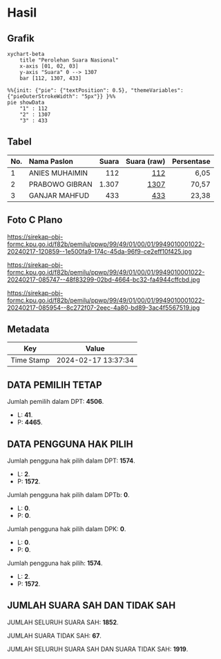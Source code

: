 # Hasil

## Grafik

```mermaid
xychart-beta
    title "Perolehan Suara Nasional"
    x-axis [01, 02, 03]
    y-axis "Suara" 0 --> 1307
    bar [112, 1307, 433]
```

```mermaid
%%{init: {"pie": {"textPosition": 0.5}, "themeVariables": {"pieOuterStrokeWidth": "5px"}} }%%
pie showData
    "1" : 112
    "2" : 1307
    "3" : 433
```

## Tabel

| No. | Nama Paslon    | Suara | Suara (raw) | Persentase |
|:--- |:-------------- | -----:| -----------:| ----------:|
| 1   | ANIES MUHAIMIN | 112   | [112][p-1]  | 6,05       |
| 2   | PRABOWO GIBRAN | 1.307 | [1307][p-2] | 70,57      |
| 3   | GANJAR MAHFUD  | 433   | [433][p-3]  | 23,38      |


[p-1]: https://github.com/gigit-pemilu/pemilu-2024/blob/main/pilpres/hitung-suara/sub/99-luar-negeri/sub/49-hong-kong-republik-rakyat-tiongkok/sub/01-hong-kong-republik-rakyat-tiongkok/sub/0001-hong-kong-republik-rakyat-tiongkok/sub/022-pos-018/sub/paslon-1.txt
[p-2]: https://github.com/gigit-pemilu/pemilu-2024/blob/main/pilpres/hitung-suara/sub/99-luar-negeri/sub/49-hong-kong-republik-rakyat-tiongkok/sub/01-hong-kong-republik-rakyat-tiongkok/sub/0001-hong-kong-republik-rakyat-tiongkok/sub/022-pos-018/sub/paslon-2.txt
[p-3]: https://github.com/gigit-pemilu/pemilu-2024/blob/main/pilpres/hitung-suara/sub/99-luar-negeri/sub/49-hong-kong-republik-rakyat-tiongkok/sub/01-hong-kong-republik-rakyat-tiongkok/sub/0001-hong-kong-republik-rakyat-tiongkok/sub/022-pos-018/sub/paslon-3.txt

## Foto C Plano

https://sirekap-obj-formc.kpu.go.id/f82b/pemilu/ppwp/99/49/01/00/01/9949010001022-20240217-120859--1e500fa9-174c-45da-96f9-ce2eff10f425.jpg

https://sirekap-obj-formc.kpu.go.id/f82b/pemilu/ppwp/99/49/01/00/01/9949010001022-20240217-085747--48f83299-02bd-4664-bc32-fa4944cffcbd.jpg

https://sirekap-obj-formc.kpu.go.id/f82b/pemilu/ppwp/99/49/01/00/01/9949010001022-20240217-085954--8c272f07-2eec-4a80-bd89-3ac4f5567519.jpg


## Metadata

| Key        | Value               |
| ---------- | ------------------- |
| Time Stamp | 2024-02-17 13:37:34 |


## DATA PEMILIH TETAP

Jumlah pemilih dalam DPT: **4506**.
 * L: **41**.
 * P: **4465**.

## DATA PENGGUNA HAK PILIH

Jumlah pengguna hak pilih dalam DPT: **1574**.
 * L: **2**.
 * P: **1572**.

Jumlah pengguna hak pilih dalam DPTb: **0**.
 * L: **0**.
 * P: **0**.

Jumlah pengguna hak pilih dalam DPK: **0**.
 * L: **0**.
 * P: **0**.

Jumlah pengguna hak pilih: **1574**.
 * L: **2**.
 * P: **1572**.

## JUMLAH SUARA SAH DAN TIDAK SAH

JUMLAH SELURUH SUARA SAH: **1852**.

JUMLAH SUARA TIDAK SAH: **67**.

JUMLAH SELURUH SUARA SAH DAN SUARA TIDAK SAH: **1919**.


